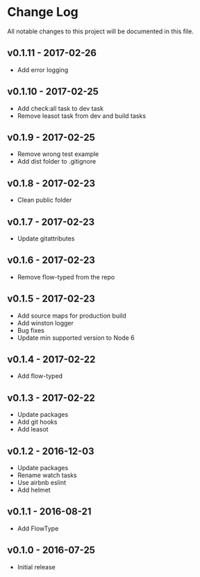 # Change Log
All notable changes to this project will be documented in this file.

## v0.1.11 - 2017-02-26
- Add error logging

## v0.1.10 - 2017-02-25
- Add check:all task to dev task
- Remove leasot task from dev and build tasks

## v0.1.9 - 2017-02-25
- Remove wrong test example
- Add dist folder to .gitignore

## v0.1.8 - 2017-02-23
- Clean public folder

## v0.1.7 - 2017-02-23
- Update gitattributes

## v0.1.6 - 2017-02-23
- Remove flow-typed from the repo

## v0.1.5 - 2017-02-23
- Add source maps for production build
- Add winston logger
- Bug fixes
- Update min supported version to Node 6

## v0.1.4 - 2017-02-22
- Add flow-typed

## v0.1.3 - 2017-02-22
- Update packages
- Add git hooks
- Add leasot

## v0.1.2 - 2016-12-03
- Update packages
- Rename watch tasks
- Use airbnb eslint
- Add helmet

## v0.1.1 - 2016-08-21
- Add FlowType

## v0.1.0 - 2016-07-25
- Initial release
